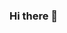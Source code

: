 ### Hi there 👋

<!--
**mmadamm/mmadamm** is a ✨ _special_ ✨ repository because its `README.md` (this file) appears on your GitHub profile.


 I am a software engineering student
 Love Python and Django
![Anurag's GitHub stats](https://github-readme-stats.vercel.app/api?username=mmadamm&show_icons=true&theme=dark)
